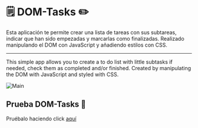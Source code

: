 # 🗒️ DOM-Tasks ✏️
Esta aplicación te permite crear una lista de tareas con sus subtareas, indicar que han sido empezadas y marcarlas como finalizadas. Realizado manipulando el DOM con JavaScript y añadiendo estilos con CSS.

***

This simple app allows you to create a to do list with little subtasks if needed, check them as completed and/or finished. Created by manipulating the DOM with JavaScript and styled with CSS. 

![Main](https://i.ibb.co/Dtn4Nx2/DOMtasks-demo-250.png)

## Prueba DOM-Tasks 📌

Pruébalo haciendo click [aquí](https://oremorsiri.github.io/DOM-Tasks/)
